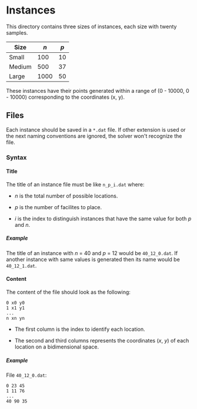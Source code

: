 # Instances

This directory contains three sizes of instances, each size with twenty samples.

| Size   | *n*  | *p* |
|--------|------|-----|
| Small  | 100  | 10  |
| Medium | 500  | 37  |
| Large  | 1000 | 50  |

These instances have their points generated within a range of (0 - 10000, 0 - 10000) corresponding to the coordinates (x, y).

## Files

Each instance should be saved in a `*.dat` file.
If other extension is used or the next naming conventions are ignored, the solver won't recognize the file.

### Syntax

#### Title

The title of an instance file must be like `n_p_i.dat` where:

- *n* is the total number of possible locations.

- *p* is the number of facilites to place.

- *i* is the index to distinguish instances that have the same value for both *p* and *n*.

##### Example

The title of an instance with *n* = 40 and *p* = 12  would be `40_12_0.dat`.
If another instance with same values is generated then its name would be `40_12_1.dat`.

#### Content

The content of the file should look as the following:

```text
0 x0 y0
1 x1 y1
...
n xn yn
```

- The first column is the index to identify each location.

- The second and third columns represents the coordinates (*x*, *y*) of each location on a bidimensional space.

##### Example

File `40_12_0.dat`:

```text
0 23 45
1 11 76
...
40 90 35
```
